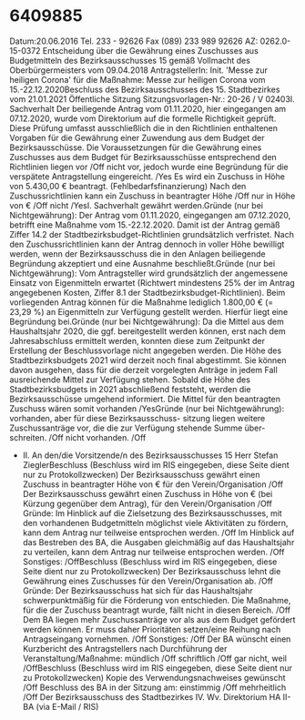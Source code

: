 # 6409885

Datum:20.06.2016 Tel. 233 - 92626 Fax (089) 233 989 92626 AZ: 0262.0-15-0372
Entscheidung über die
Gewährung eines Zuschusses aus Budgetmitteln des Bezirksausschusses 15 gemäß Vollmacht des Oberbürgermeisters vom 09.04.2018
AntragstellerIn:
Init. 'Messe zur heiligen Corona'
für die Maßnahme: Messe zur heiligen Corona vom 15.-22.12.2020Beschluss des Bezirksausschusses des 15. Stadtbezirkes vom 21.01.2021
Öffentliche Sitzung
Sitzungsvorlagen-Nr.: 20-26 / V 02403I. Sachverhalt
Der beiliegende Antrag vom 01.11.2020, hier eingegangen am 07.12.2020, wurde vom Direktorium auf die formelle Richtigkeit geprüft. Diese Prüfung umfasst ausschließlich die in den Richtlinien enthaltenen Vorgaben für die Gewährung einer Zuwendung aus dem Budget der Bezirksausschüsse.
Die Voraussetzungen für die Gewährung eines Zuschusses aus dem Budget für Bezirksausschüsse entsprechend den Richtlinien liegen
vor /Off
nicht vor, jedoch wurde eine Begründung für die verspätete Antragstellung eingereicht. /Yes
Es wird ein Zuschuss in Höhe von 5.430,00 € beantragt. (Fehlbedarfsfinanzierung) Nach den Zuschussrichtlinien kann ein Zuschuss
in beantragter Höhe /Off
nur in Höhe von € /Off
nicht /YesI. Sachverhalt
gewährt werden.Gründe (nur bei Nichtgewährung):
Der Antrag vom 01.11.2020, eingegangen am 07.12.2020, betrifft eine Maßnahme vom 15.-22.12.2020. Damit ist der Antrag gemäß Ziffer 14.2 der Stadtbezirksbudget-Richtlinien grundsätzlich verfristet. Nach den Zuschussrichtlinien kann der Antrag dennoch in voller Höhe bewilligt werden, wenn der Bezirksausschuss die in den Anlagen beiliegende Begründung akzeptiert und eine Ausnahme beschließt.Gründe (nur bei Nichtgewährung):
Vom Antragsteller wird grundsätzlich der angemessene Einsatz von Eigenmitteln erwartet (Richtwert mindestens 25% der im Antrag angegebenen Kosten, Ziffer 8.1 der Stadtbezirksbudget-Richtlinien). Beim vorliegenden Antrag können für die Maßnahme lediglich 1.800,00 € (= 23,29 %) an Eigenmitteln zur Verfügung gestellt werden. Hierfür liegt eine Begründung bei.Gründe (nur bei Nichtgewährung):
Da die Mittel aus dem Haushaltsjahr 2020, die ggf. bereitgestellt werden können, erst nach dem Jahresabschluss ermittelt werden, konnten diese zum Zeitpunkt der Erstellung der Beschlussvorlage nicht angegeben werden. Die Höhe des Stadtbezirksbudgets 2021 wird derzeit noch final abgestimmt. Sie können davon ausgehen, dass für die derzeit vorgelegten Anträge in jedem Fall ausreichende Mittel zur Verfügung stehen. Sobald die Höhe des Stadtbezirksbudgets in 2021 abschließend feststeht, werden die Bezirksausschüsse umgehend informiert.
Die Mittel für den beantragten Zuschuss wären somit
vorhanden /YesGründe (nur bei Nichtgewährung):
vorhanden, aber für diese Bezirksausschuss- sitzung liegen weitere Zuschussanträge vor, die die zur Verfügung stehende Summe über- schreiten. /Off
nicht vorhanden. /Off
- II. An den/die Vorsitzende/n des Bezirksausschusses 15 Herr Stefan ZieglerBeschluss (Beschluss wird im RIS eingegeben, diese Seite dient nur zu Protokollzwecken)
Der Bezirksausschuss gewährt einen Zuschuss in beantragter Höhe von € für den Verein/Organisation /Off
Der Bezirksausschuss gewährt einen Zuschuss in Höhe von € (bei Kürzung gegenüber dem Antrag), für den Verein/Organisation /Off
Gründe:
Im Hinblick auf die Zielsetzung des Bezirksausschusses, mit den vorhandenen Budgetmitteln möglichst viele Aktivitäten zu fördern, kann dem Antrag nur teilweise entsprochen werden. /Off
Im Hinblick auf das Bestreben des BA, die Ausgaben gleichmäßig auf das Haushaltsjahr zu verteilen, kann dem Antrag nur teilweise entsprochen werden. /Off
Sonstiges: /OffBeschluss (Beschluss wird im RIS eingegeben, diese Seite dient nur zu Protokollzwecken)
Der Bezirksausschuss lehnt die Gewährung eines Zuschusses für den Verein/Organisation ab. /Off
Gründe:
Der Bezirksausschuss hat sich für das Haushaltsjahr schwerpunktmäßig für die Förderung von entschieden. Die Maßnahme, für die der Zuschuss beantragt wurde, fällt nicht in diesen Bereich. /Off
Dem BA liegen mehr Zuschussanträge vor als aus dem Budget gefördert werden können. Er muss daher Prioritäten setzen/eine Reihung nach Antragseingang vornehmen. /Off
Sonstiges: /Off
Der BA wünscht einen Kurzbericht des Antragstellers nach Durchführung der  Veranstaltung/Maßnahme:
mündlich /Off
schriftlich /Off
gar nicht, weil /OffBeschluss (Beschluss wird im RIS eingegeben, diese Seite dient nur zu Protokollzwecken)
Kopie des Verwendungsnachweises gewünscht /Off
Beschluss des BA in der Sitzung am:
einstimmig /Off
mehrheitlich /Off
Der Bezirksausschuss des Stadtbezirkes
IV. Wv. Direktorium HA II-BA (via E-Mail / RIS)